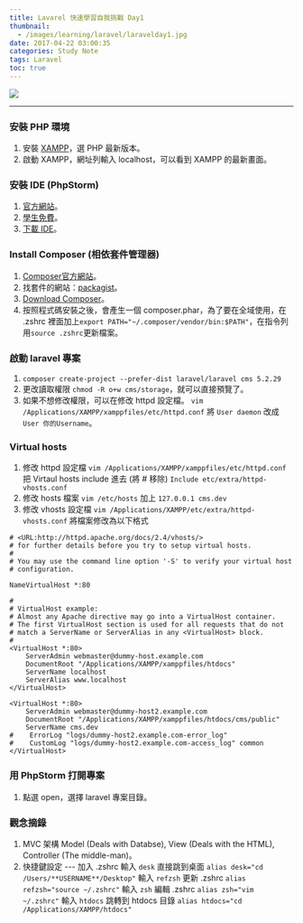 ```yaml
---
title: Lavarel 快速學習自我挑戰 Day1
thumbnail:
  - /images/learning/laravel/laravelday1.jpg
date: 2017-04-22 03:00:35
categories: Study Note
tags: Laravel
toc: true
---
```

<img src="/images/learning/laravel/laravelday1.jpg">

***
### 安裝 PHP 環境
1. 安裝 [XAMPP](https://www.apachefriends.org/download.html)，選 PHP 最新版本。
2. 啟動 XAMPP，網址列輸入 localhost，可以看到 XAMPP 的最新畫面。

### 安裝 IDE (PhpStorm)
1. [官方網站](https://www.jetbrains.com/phpstorm/)。
2. [學生免費](https://www.jetbrains.com/phpstorm/buy/#edition=discounts)。
3. [下載 IDE](https://www.jetbrains.com/phpstorm/download/)。

### Install Composer (相依套件管理器)
1. [Composer官方網站](https://getcomposer.org/)。
2. 找套件的網站：[packagist](https://packagist.org/)。
3. [Download Composer](https://getcomposer.org/download/)。
4. 按照程式碼安裝之後，會產生一個 composer.phar，為了要在全域使用，在 .zshrc 裡面加上`export PATH="~/.composer/vendor/bin:$PATH"`，在指令列用`source .zshrc`更新檔案。

### 啟動 laravel 專案
1. `composer create-project --prefer-dist laravel/laravel cms 5.2.29`
2. 更改讀取權限 `chmod -R o+w cms/storage`，就可以直接預覽了。
3. 如果不想修改權限，可以在修改 httpd 設定檔。
`vim /Applications/XAMPP/xamppfiles/etc/httpd.conf`
將 `User daemon` 改成 `User 你的Username`。

### Virtual hosts
1. 修改 httpd 設定檔
`vim /Applications/XAMPP/xamppfiles/etc/httpd.conf`
把 Virtaul hosts include 進去 (將 # 移除)
`Include etc/extra/httpd-vhosts.conf`
2. 修改 hosts 檔案
`vim /etc/hosts`
加上 `127.0.0.1 cms.dev`
3. 修改 vhosts 設定檔
`vim /Applications/XAMPP/etc/extra/httpd-vhosts.conf`
將檔案修改為以下格式
```
# <URL:http://httpd.apache.org/docs/2.4/vhosts/>
# for further details before you try to setup virtual hosts.
#
# You may use the command line option '-S' to verify your virtual host
# configuration.

NameVirtualHost *:80

#
# VirtualHost example:
# Almost any Apache directive may go into a VirtualHost container.
# The first VirtualHost section is used for all requests that do not
# match a ServerName or ServerAlias in any <VirtualHost> block.
#
<VirtualHost *:80>
    ServerAdmin webmaster@dummy-host.example.com
    DocumentRoot "/Applications/XAMPP/xamppfiles/htdocs"
    ServerName localhost
    ServerAlias www.localhost
</VirtualHost>

<VirtualHost *:80>
    ServerAdmin webmaster@dummy-host2.example.com
    DocumentRoot "/Applications/XAMPP/xamppfiles/htdocs/cms/public"
    ServerName cms.dev
#    ErrorLog "logs/dummy-host2.example.com-error_log"
#    CustomLog "logs/dummy-host2.example.com-access_log" common
</VirtualHost>
```

### 用 PhpStorm 打開專案
1. 點選 open，選擇 laravel 專案目錄。

### 觀念摘錄
1. MVC 架構 Model (Deals with Databse), View (Deals with the HTML), Controller (The middle-man)。
2. 快捷鍵設定 --- 加入 .zshrc
輸入 `desk` 直接跳到桌面
`alias desk="cd /Users/**USERNAME**/Desktop"`
輸入 `refzsh` 更新 .zshrc
`alias refzsh="source ~/.zshrc"`
輸入 `zsh` 編輯 .zshrc
`alias zsh="vim ~/.zshrc"`
輸入 `htdocs` 跳轉到 htdocs 目錄
`alias htdocs="cd /Applications/XAMPP/htdocs"`